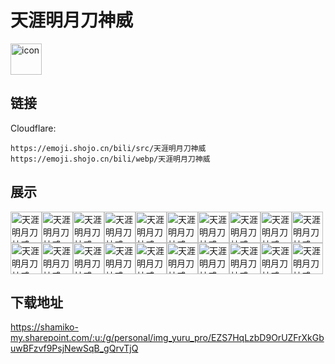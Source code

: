 # 天涯明月刀神威
<img src="https://emoji.shojo.cn/bili/src/天涯明月刀神威/icon.png" width="50" height="50" alt="icon">

## 链接
Cloudflare:
```
https://emoji.shojo.cn/bili/src/天涯明月刀神威
https://emoji.shojo.cn/bili/webp/天涯明月刀神威
```
## 展示
<img src="https://emoji.shojo.cn/bili/src/天涯明月刀神威/天涯明月刀神威-比心.png" width="50" height="50" alt="天涯明月刀神威-比心"><img src="https://emoji.shojo.cn/bili/src/天涯明月刀神威/天涯明月刀神威-吃瓜.png" width="50" height="50" alt="天涯明月刀神威-吃瓜"><img src="https://emoji.shojo.cn/bili/src/天涯明月刀神威/天涯明月刀神威-冲鸭.png" width="50" height="50" alt="天涯明月刀神威-冲鸭"><img src="https://emoji.shojo.cn/bili/src/天涯明月刀神威/天涯明月刀神威-得意.png" width="50" height="50" alt="天涯明月刀神威-得意"><img src="https://emoji.shojo.cn/bili/src/天涯明月刀神威/天涯明月刀神威-滴汗.png" width="50" height="50" alt="天涯明月刀神威-滴汗"><img src="https://emoji.shojo.cn/bili/src/天涯明月刀神威/天涯明月刀神威-飞了.png" width="50" height="50" alt="天涯明月刀神威-飞了"><img src="https://emoji.shojo.cn/bili/src/天涯明月刀神威/天涯明月刀神威-干杯.png" width="50" height="50" alt="天涯明月刀神威-干杯"><img src="https://emoji.shojo.cn/bili/src/天涯明月刀神威/天涯明月刀神威-击掌.png" width="50" height="50" alt="天涯明月刀神威-击掌"><img src="https://emoji.shojo.cn/bili/src/天涯明月刀神威/天涯明月刀神威-锦鲤光环.png" width="50" height="50" alt="天涯明月刀神威-锦鲤光环"><img src="https://emoji.shojo.cn/bili/src/天涯明月刀神威/天涯明月刀神威-氪.png" width="50" height="50" alt="天涯明月刀神威-氪"><img src="https://emoji.shojo.cn/bili/src/天涯明月刀神威/天涯明月刀神威-麻了.png" width="50" height="50" alt="天涯明月刀神威-麻了"><img src="https://emoji.shojo.cn/bili/src/天涯明月刀神威/天涯明月刀神威-破防.png" width="50" height="50" alt="天涯明月刀神威-破防"><img src="https://emoji.shojo.cn/bili/src/天涯明月刀神威/天涯明月刀神威-闪亮登场.png" width="50" height="50" alt="天涯明月刀神威-闪亮登场"><img src="https://emoji.shojo.cn/bili/src/天涯明月刀神威/天涯明月刀神威-上班.png" width="50" height="50" alt="天涯明月刀神威-上班"><img src="https://emoji.shojo.cn/bili/src/天涯明月刀神威/天涯明月刀神威-生气.png" width="50" height="50" alt="天涯明月刀神威-生气"><img src="https://emoji.shojo.cn/bili/src/天涯明月刀神威/天涯明月刀神威-酸.png" width="50" height="50" alt="天涯明月刀神威-酸"><img src="https://emoji.shojo.cn/bili/src/天涯明月刀神威/天涯明月刀神威-天下第一.png" width="50" height="50" alt="天涯明月刀神威-天下第一"><img src="https://emoji.shojo.cn/bili/src/天涯明月刀神威/天涯明月刀神威-问号.png" width="50" height="50" alt="天涯明月刀神威-问号"><img src="https://emoji.shojo.cn/bili/src/天涯明月刀神威/天涯明月刀神威-羡慕.png" width="50" height="50" alt="天涯明月刀神威-羡慕"><img src="https://emoji.shojo.cn/bili/src/天涯明月刀神威/天涯明月刀神威-赞.png" width="50" height="50" alt="天涯明月刀神威-赞">

## 下载地址

https://shamiko-my.sharepoint.com/:u:/g/personal/img_yuru_pro/EZS7HqLzbD9OrUZFrXkGbuwBFzvf9PsjNewSqB_gQrvTjQ